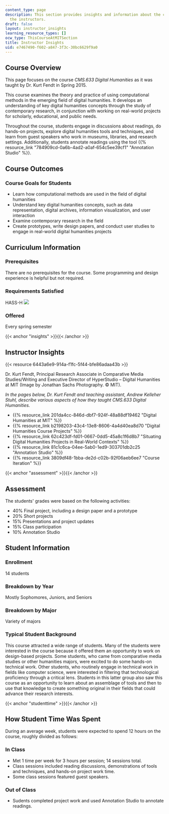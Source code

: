 ```yaml
---
content_type: page
description: This section provides insights and information about the course from
  the instructors.
draft: false
layout: instructor_insights
learning_resource_types: []
ocw_type: ThisCourseAtMITSection
title: Instructor Insights
uid: e7467490-f602-a847-3f3c-30bc6629f9a0
---
```

## Course Overview

This page focuses on the course _CMS.633 Digital Humanities_ as it was taught by Dr. Kurt Fendt in Spring 2015.

This course examines the theory and practice of using computational methods in the emerging field of digital humanities. It develops an understanding of key digital humanities concepts through the study of contemporary research, in conjunction with working on real-world projects for scholarly, educational, and public needs.

Throughout the course, students engage in discussions about readings, do hands-on projects, explore digital humanities tools and techniques, and learn from guest speakers who work in museums, libraries, and research settings. Additionally, students annotate readings using the tool {{% resource_link "784909cd-0a6b-4ad2-a0af-654c5ee39cf1" "Annotation Studio" %}}.

## Course Outcomes

### Course Goals for Students

- Learn how computational methods are used in the field of digital humanities
- Understand key digital humanities concepts, such as data representation, digital archives, information visualization, and user interaction
- Examine contemporary research in the field
- Create prototypes, write design papers, and conduct user studies to engage in real-world digital humanities projects

## Curriculum Information

### Prerequisites

There are no prerequisites for the course. Some programming and design experience is helpful but not required.

### Requirements Satisfied

HASS-H ![](/images/educator/icon-question-hass-h.png)

### Offered

Every spring semester

{{< anchor "insights" >}}{{< /anchor >}}

## Instructor Insights

{{< resource 6443a6e9-914a-f1fc-5f44-bfe86adaa43b >}}

  
Dr. Kurt Fendt, Principal Research Associate in Comparative Media Studies/Writing and Executive Director of HyperStudio – Digital Humanities at MIT (Image by Jonathan Sachs Photography. © MIT).

_In the pages below, Dr. Kurt Fendt and teaching assistant, Andrew Kelleher Stuhl, describe various aspects of how they taught CMS.633 Digital Humanities._

- {{% resource_link 201da4cc-846d-dbf7-924f-48a88df19462 "Digital Humanities at MIT" %}}
- {{% resource_link b2198203-43c4-13e8-8606-4a4d40ea8d70 "Digital Humanities Course Projects" %}}
- {{% resource_link 62c423df-fd01-0667-0dd5-45a8c1f6d8b7 "Situating Digital Humanities Projects in Real-World Contexts" %}}
- {{% resource_link 81c1c6ca-04ee-5ab0-1ed9-303701db2c25 "Annotation Studio" %}}
- {{% resource_link 3809df48-1bba-de2d-c02b-92f06aeb6ee7 "Course Iteration" %}}

{{< anchor "assessment" >}}{{< /anchor >}}

## Assessment

The students' grades were based on the following activities:

- 40% Final project, including a design paper and a prototype
- 20% Short projects
- 15% Presentations and project updates
- 15% Class participation
- 10% Annotation Studio

## Student Information

### Enrollment

14 students

### Breakdown by Year

Mostly Sophomores, Juniors, and Seniors

### Breakdown by Major

Variety of majors

### Typical Student Background

This course attracted a wide range of students. Many of the students were interested in the course because it offered them an opportunity to work on design-based projects. Some students, who came from comparative media studies or other humanities majors, were excited to do some hands-on technical work. Other students, who routinely engage in technical work in fields like computer science, were interested in filtering that technological proficiency through a critical lens. Students in this latter group also saw this course as an opportunity to learn about an assemblage of tools and then to use that knowledge to create something original in their fields that could advance their research interests.

{{< anchor "studenttime" >}}{{< /anchor >}}

## How Student Time Was Spent

During an average week, students were expected to spend 12 hours on the course, roughly divided as follows:

### In Class

- Met 1 time per week for 3 hours per session; 14 sessions total.
- Class sessions included reading discussions, demonstrations of tools and techniques, and hands-on project work time.
- Some class sessions featured guest speakers.

### Out of Class

- Sudents completed project work and used Annotation Studio to annotate readings.